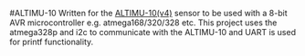 #ALTIMU-10
Written for the [ALTIMU-10(v4)](https://www.pololu.com/product/2470) sensor to be used with a 8-bit AVR microcontroller e.g. atmega168/320/328 etc. This project uses the atmega328p and i2c to communicate with the ALTIMU-10 and UART is used for printf functionality.
